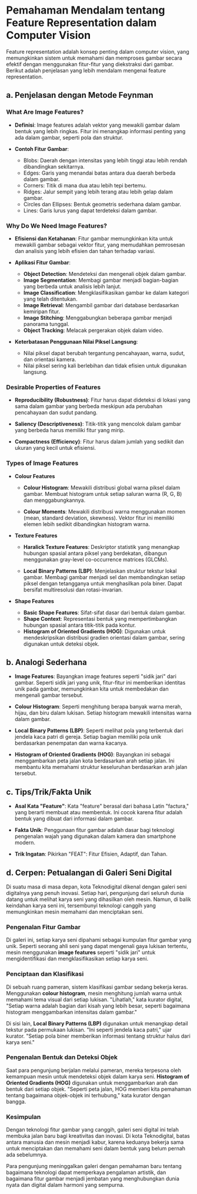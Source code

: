 # Pemahaman Mendalam tentang Feature Representation dalam Computer Vision

Feature representation adalah konsep penting dalam computer vision, yang memungkinkan sistem untuk memahami dan memproses gambar secara efektif dengan menggunakan fitur-fitur yang diekstraksi dari gambar. Berikut adalah penjelasan yang lebih mendalam mengenai feature representation.

## a. Penjelasan dengan Metode Feynman

### What Are Image Features?

- **Definisi**: Image features adalah vektor yang mewakili gambar dalam bentuk yang lebih ringkas. Fitur ini menangkap informasi penting yang ada dalam gambar, seperti pola dan struktur.

- **Contoh Fitur Gambar**: 
  - Blobs: Daerah dengan intensitas yang lebih tinggi atau lebih rendah dibandingkan sekitarnya.
  - Edges: Garis yang menandai batas antara dua daerah berbeda dalam gambar.
  - Corners: Titik di mana dua atau lebih tepi bertemu.
  - Ridges: Jalur sempit yang lebih terang atau lebih gelap dalam gambar.
  - Circles dan Ellipses: Bentuk geometris sederhana dalam gambar.
  - Lines: Garis lurus yang dapat terdeteksi dalam gambar.

### Why Do We Need Image Features?

- **Efisiensi dan Ketahanan**: Fitur gambar memungkinkan kita untuk mewakili gambar sebagai vektor fitur, yang memudahkan pemrosesan dan analisis yang lebih efisien dan tahan terhadap variasi.

- **Aplikasi Fitur Gambar**:
  - **Object Detection**: Mendeteksi dan mengenali objek dalam gambar.
  - **Image Segmentation**: Membagi gambar menjadi bagian-bagian yang berbeda untuk analisis lebih lanjut.
  - **Image Classification**: Mengklasifikasikan gambar ke dalam kategori yang telah ditentukan.
  - **Image Retrieval**: Mengambil gambar dari database berdasarkan kemiripan fitur.
  - **Image Stitching**: Menggabungkan beberapa gambar menjadi panorama tunggal.
  - **Object Tracking**: Melacak pergerakan objek dalam video.

- **Keterbatasan Penggunaan Nilai Piksel Langsung**: 
  - Nilai piksel dapat berubah tergantung pencahayaan, warna, sudut, dan orientasi kamera.
  - Nilai piksel sering kali berlebihan dan tidak efisien untuk digunakan langsung.

### Desirable Properties of Features

- **Reproducibility (Robustness)**: Fitur harus dapat dideteksi di lokasi yang sama dalam gambar yang berbeda meskipun ada perubahan pencahayaan dan sudut pandang.

- **Saliency (Descriptiveness)**: Titik-titik yang mencolok dalam gambar yang berbeda harus memiliki fitur yang mirip.

- **Compactness (Efficiency)**: Fitur harus dalam jumlah yang sedikit dan ukuran yang kecil untuk efisiensi.

### Types of Image Features

- **Colour Features**
  - **Colour Histogram**: Mewakili distribusi global warna piksel dalam gambar. Membuat histogram untuk setiap saluran warna (R, G, B) dan menggabungkannya.
  
  - **Colour Moments**: Mewakili distribusi warna menggunakan momen (mean, standard deviation, skewness). Vektor fitur ini memiliki elemen lebih sedikit dibandingkan histogram warna.

- **Texture Features**
  - **Haralick Texture Features**: Deskriptor statistik yang menangkap hubungan spasial antara piksel yang berdekatan, dibangun menggunakan gray-level co-occurrence matrices (GLCMs).
  
  - **Local Binary Patterns (LBP)**: Menjelaskan struktur tekstur lokal gambar. Membagi gambar menjadi sel dan membandingkan setiap piksel dengan tetangganya untuk menghasilkan pola biner. Dapat bersifat multiresolusi dan rotasi-invarian.

- **Shape Features**
  - **Basic Shape Features**: Sifat-sifat dasar dari bentuk dalam gambar.
  - **Shape Context**: Representasi bentuk yang mempertimbangkan hubungan spasial antara titik-titik pada kontur.
  - **Histogram of Oriented Gradients (HOG)**: Digunakan untuk mendeskripsikan distribusi gradien orientasi dalam gambar, sering digunakan untuk deteksi objek.

## b. Analogi Sederhana

- **Image Features**: Bayangkan image features seperti "sidik jari" dari gambar. Seperti sidik jari yang unik, fitur-fitur ini memberikan identitas unik pada gambar, memungkinkan kita untuk membedakan dan mengenali gambar tersebut.

- **Colour Histogram**: Seperti menghitung berapa banyak warna merah, hijau, dan biru dalam lukisan. Setiap histogram mewakili intensitas warna dalam gambar.

- **Local Binary Patterns (LBP)**: Seperti melihat pola yang terbentuk dari jendela kaca patri di gereja. Setiap bagian memiliki pola unik berdasarkan penempatan dan warna kacanya.

- **Histogram of Oriented Gradients (HOG)**: Bayangkan ini sebagai menggambarkan peta jalan kota berdasarkan arah setiap jalan. Ini membantu kita memahami struktur keseluruhan berdasarkan arah jalan tersebut.

## c. Tips/Trik/Fakta Unik

- **Asal Kata "Feature"**: Kata "feature" berasal dari bahasa Latin "factura," yang berarti membuat atau membentuk. Ini cocok karena fitur adalah bentuk yang dibuat dari informasi dalam gambar.

- **Fakta Unik**: Penggunaan fitur gambar adalah dasar bagi teknologi pengenalan wajah yang digunakan dalam kamera dan smartphone modern.

- **Trik Ingatan**: Pikirkan "FEAT": Fitur Efisien, Adaptif, dan Tahan.

## d. Cerpen: Petualangan di Galeri Seni Digital

Di suatu masa di masa depan, kota Teknodigital dikenal dengan galeri seni digitalnya yang penuh inovasi. Setiap hari, pengunjung dari seluruh dunia datang untuk melihat karya seni yang dihasilkan oleh mesin. Namun, di balik keindahan karya seni ini, tersembunyi teknologi canggih yang memungkinkan mesin memahami dan menciptakan seni.

### Pengenalan Fitur Gambar

Di galeri ini, setiap karya seni dipahami sebagai kumpulan fitur gambar yang unik. Seperti seorang ahli seni yang dapat mengenali gaya lukisan tertentu, mesin menggunakan **image features** seperti "sidik jari" untuk mengidentifikasi dan mengklasifikasikan setiap karya seni.

### Penciptaan dan Klasifikasi

Di sebuah ruang pameran, sistem klasifikasi gambar sedang bekerja keras. Menggunakan **colour histogram**, mesin menghitung jumlah warna untuk memahami tema visual dari setiap lukisan. "Lihatlah," kata kurator digital, "Setiap warna adalah bagian dari kisah yang lebih besar, seperti bagaimana histogram menggambarkan intensitas dalam gambar."

Di sisi lain, **Local Binary Patterns (LBP)** digunakan untuk menangkap detail tekstur pada permukaan lukisan. "Ini seperti jendela kaca patri," ujar kurator. "Setiap pola biner memberikan informasi tentang struktur halus dari karya seni."

### Pengenalan Bentuk dan Deteksi Objek

Saat para pengunjung berjalan melalui pameran, mereka terpesona oleh kemampuan mesin untuk mendeteksi objek dalam karya seni. **Histogram of Oriented Gradients (HOG)** digunakan untuk menggambarkan arah dan bentuk dari setiap objek. "Seperti peta jalan, HOG memberi kita pemahaman tentang bagaimana objek-objek ini terhubung," kata kurator dengan bangga.

### Kesimpulan

Dengan teknologi fitur gambar yang canggih, galeri seni digital ini telah membuka jalan baru bagi kreativitas dan inovasi. Di kota Teknodigital, batas antara manusia dan mesin menjadi kabur, karena keduanya bekerja sama untuk menciptakan dan memahami seni dalam bentuk yang belum pernah ada sebelumnya.

Para pengunjung meninggalkan galeri dengan pemahaman baru tentang bagaimana teknologi dapat memperkaya pengalaman artistik, dan bagaimana fitur gambar menjadi jembatan yang menghubungkan dunia nyata dan digital dalam harmoni yang sempurna.
